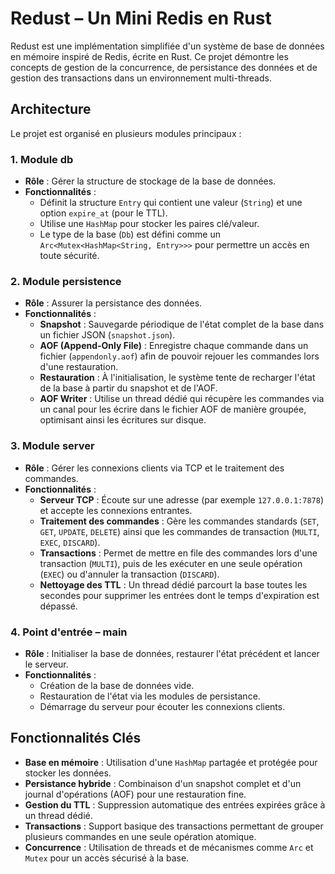 # Redust – Un Mini Redis en Rust

Redust est une implémentation simplifiée d'un système de base de données en mémoire inspiré de Redis, écrite en Rust. Ce projet démontre les concepts de gestion de la concurrence, de persistance des données et de gestion des transactions dans un environnement multi-threads.

## Architecture

Le projet est organisé en plusieurs modules principaux :

### 1. Module **db**

- **Rôle** : Gérer la structure de stockage de la base de données.
- **Fonctionnalités** :
  - Définit la structure `Entry` qui contient une valeur (`String`) et une option `expire_at` (pour le TTL).
  - Utilise une `HashMap` pour stocker les paires clé/valeur.
  - Le type de la base (`Db`) est défini comme un `Arc<Mutex<HashMap<String, Entry>>>` pour permettre un accès en toute sécurité.

### 2. Module **persistence**

- **Rôle** : Assurer la persistance des données.
- **Fonctionnalités** :
  - **Snapshot** : Sauvegarde périodique de l'état complet de la base dans un fichier JSON (`snapshot.json`).
  - **AOF (Append-Only File)** : Enregistre chaque commande dans un fichier (`appendonly.aof`) afin de pouvoir rejouer les commandes lors d'une restauration.
  - **Restauration** : À l'initialisation, le système tente de recharger l'état de la base à partir du snapshot et de l'AOF.
  - **AOF Writer** : Utilise un thread dédié qui récupère les commandes via un canal pour les écrire dans le fichier AOF de manière groupée, optimisant ainsi les écritures sur disque.

### 3. Module **server**

- **Rôle** : Gérer les connexions clients via TCP et le traitement des commandes.
- **Fonctionnalités** :
  - **Serveur TCP** : Écoute sur une adresse (par exemple `127.0.0.1:7878`) et accepte les connexions entrantes.
  - **Traitement des commandes** : Gère les commandes standards (`SET`, `GET`, `UPDATE`, `DELETE`) ainsi que les commandes de transaction (`MULTI`, `EXEC`, `DISCARD`).
  - **Transactions** : Permet de mettre en file des commandes lors d'une transaction (`MULTI`), puis de les exécuter en une seule opération (`EXEC`) ou d'annuler la transaction (`DISCARD`).
  - **Nettoyage des TTL** : Un thread dédié parcourt la base toutes les secondes pour supprimer les entrées dont le temps d'expiration est dépassé.

### 4. Point d'entrée – **main**

- **Rôle** : Initialiser la base de données, restaurer l'état précédent et lancer le serveur.
- **Fonctionnalités** :
  - Création de la base de données vide.
  - Restauration de l'état via les modules de persistance.
  - Démarrage du serveur pour écouter les connexions clients.

## Fonctionnalités Clés

- **Base en mémoire** : Utilisation d'une `HashMap` partagée et protégée pour stocker les données.
- **Persistance hybride** : Combinaison d'un snapshot complet et d'un journal d'opérations (AOF) pour une restauration fine.
- **Gestion du TTL** : Suppression automatique des entrées expirées grâce à un thread dédié.
- **Transactions** : Support basique des transactions permettant de grouper plusieurs commandes en une seule opération atomique.
- **Concurrence** : Utilisation de threads et de mécanismes comme `Arc` et `Mutex` pour un accès sécurisé à la base.